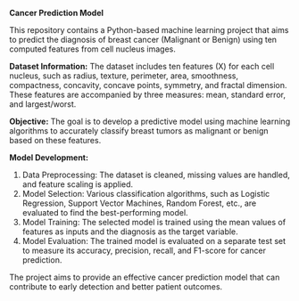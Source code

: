 **Cancer Prediction Model**

This repository contains a Python-based machine learning project that aims to predict the diagnosis of breast cancer (Malignant or Benign) using ten computed features from cell nucleus images.

**Dataset Information:**
The dataset includes ten features (X) for each cell nucleus, such as radius, texture, perimeter, area, smoothness, compactness, concavity, concave points, symmetry, and fractal dimension. These features are accompanied by three measures: mean, standard error, and largest/worst.

**Objective:**
The goal is to develop a predictive model using machine learning algorithms to accurately classify breast tumors as malignant or benign based on these features.

**Model Development:**
1. Data Preprocessing: The dataset is cleaned, missing values are handled, and feature scaling is applied.
2. Model Selection: Various classification algorithms, such as Logistic Regression, Support Vector Machines, Random Forest, etc., are evaluated to find the best-performing model.
3. Model Training: The selected model is trained using the mean values of features as inputs and the diagnosis as the target variable.
4. Model Evaluation: The trained model is evaluated on a separate test set to measure its accuracy, precision, recall, and F1-score for cancer prediction.

The project aims to provide an effective cancer prediction model that can contribute to early detection and better patient outcomes.
